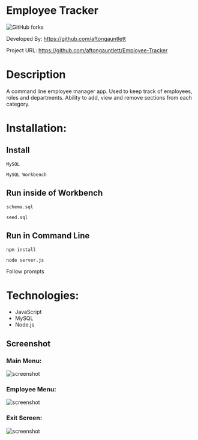 # Employee Tracker

![GitHub forks](https://img.shields.io/github/forks/aftongauntlett/Employee-Tracker?style=social)


Developed By: https://github.com/aftongauntlett

Project URL: https://github.com/aftongauntlett/Employee-Tracker


# Description
A command line employee manager app. Used to keep track of employees, roles and departments. Ability to add, view and remove sections from each category. 

# Installation:

## Install 
```MySQL``` 

```MySQL Workbench``` 

## Run inside of Workbench
```schema.sql``` 

```seed.sql``` 

## Run in Command Line

```npm install``` 

```node server.js``` 

Follow prompts


# Technologies: 

* JavaScript
* MySQL
* Node.js

## Screenshot


### Main Menu:

![screenshot](https://i.imgur.com/m2atIiW.jpg)

### Employee Menu:

![screenshot](https://i.imgur.com/061XzaO.jpg)

### Exit Screen:

![screenshot](https://i.imgur.com/eZYjAGN.jpg)




